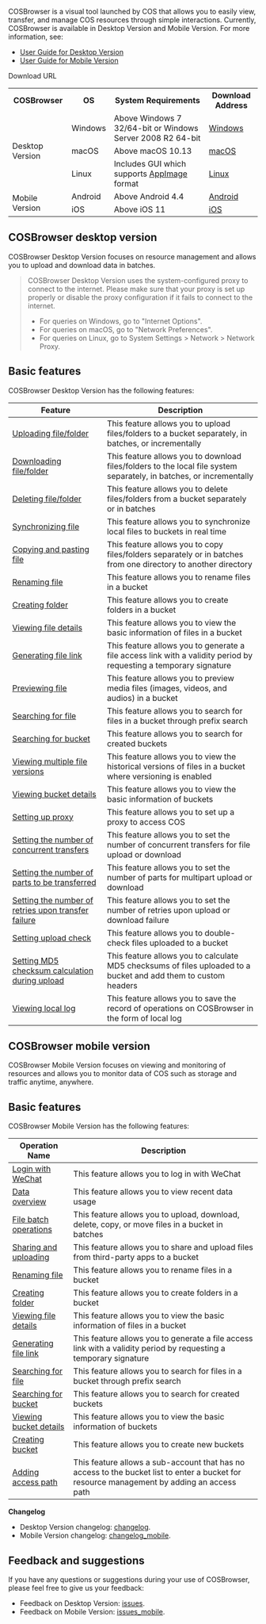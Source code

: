 COSBrowser is a visual tool launched by COS that allows you to easily view, transfer, and manage COS resources through simple interactions. Currently, COSBrowser is available in Desktop Version and Mobile Version. For more information, see:

- [User Guide for Desktop Version](https://intl.cloud.tencent.com/document/product/436/32565)
- [User Guide for Mobile Version](https://intl.cloud.tencent.com/document/product/436/32566)

Download URL

<table>
   <tr>
      <th>COSBrowser</td>
      <th>OS</td>
      <th>System Requirements</td>
      <th>Download Address</td>
   </tr>
   <tr>
      <td rowspan="3">Desktop Version</td>
      <td>Windows</td>
      <td>Above Windows 7 32/64-bit or Windows Server 2008 R2 64-bit</td>
      <td><a href="https://cos5.cloud.tencent.com/cosbrowser/releases/cosbrowser-setup-latest.exe">Windows</a></td>
   </tr>
   <tr>
      <td>macOS</td>
      <td>Above macOS 10.13</td>
      <td><a href="https://cos5.cloud.tencent.com/cosbrowser/releases/cosbrowser-latest.dmg">macOS</a></td>
   </tr>
   <tr>
      <td>Linux</td>
      <td>Includes GUI which supports <a href="https://appimage.org">AppImage</a> format</td>
      <td><a href="https://cos5.cloud.tencent.com/cosbrowser/releases/cosbrowser-latest-linux.zip">Linux</a></td>
   </tr>
   <tr>
      <td rowspan="2">Mobile Version</td>
      <td>Android</td>
      <td>Above Android 4.4</td>
      <td><a href="https://sj.qq.com/myapp/detail.htm?apkName=com.qcloud.cos.client">Android</a></td>
   </tr>
   <tr>
      <td>iOS</td>
      <td>Above iOS 11</td>
      <td><a href="https://apps.apple.com/cn/app/id1469323992">iOS</a></td>
   </tr>
</table>

## COSBrowser desktop version

COSBrowser Desktop Version focuses on resource management and allows you to upload and download data in batches.

> COSBrowser Desktop Version uses the system-configured proxy to connect to the internet. Please make sure that your proxy is set up properly or disable the proxy configuration if it fails to connect to the internet.
> - For queries on Windows, go to "Internet Options".
> - For queries on macOS, go to "Network Preferences".
> - For queries on Linux, go to System Settings > Network > Network Proxy.

## Basic features

COSBrowser Desktop Version has the following features:

| Feature | Description |
| ------------------------------------------------------------ | ------------------------------------------------------------ |
| [Uploading file/folder](https://intl.cloud.tencent.com/document/product/436/32565#upload) | This feature allows you to upload files/folders to a bucket separately, in batches, or incrementally |
| [Downloading file/folder](https://intl.cloud.tencent.com/document/product/436/32565#download) | This feature allows you to download files/folders to the local file system separately, in batches, or incrementally |
| [Deleting file/folder](https://intl.cloud.tencent.com/document/product/436/32565#delete) | This feature allows you to delete files/folders from a bucket separately or in batches |
|      [Synchronizing file](https://intl.cloud.tencent.com/document/product/436/32565#synchronization)            |                                                    This feature allows you to synchronize local files to buckets in real time                  |   
| [Copying and pasting file](https://intl.cloud.tencent.com/document/product/436/32565#copy) | This feature allows you to copy files/folders separately or in batches from one directory to another directory |
| [Renaming file](https://intl.cloud.tencent.com/document/product/436/32565#rename) | This feature allows you to rename files in a bucket |
| [Creating folder](https://intl.cloud.tencent.com/document/product/436/32565#newfolder) | This feature allows you to create folders in a bucket |
| [Viewing file details](https://intl.cloud.tencent.com/document/product/436/32565#view) | This feature allows you to view the basic information of files in a bucket |
| [Generating file link](https://intl.cloud.tencent.com/document/product/436/32565#generatelinks) | This feature allows you to generate a file access link with a validity period by requesting a temporary signature |
| [Previewing file](https://intl.cloud.tencent.com/document/product/436/32565#preview) | This feature allows you to preview media files (images, videos, and audios) in a bucket |
| [Searching for file](https://intl.cloud.tencent.com/document/product/436/32565#searchfile) | This feature allows you to search for files in a bucket through prefix search |
| [Searching for bucket](https://intl.cloud.tencent.com/document/product/436/32565#searchbuckete) | This feature allows you to search for created buckets |
| [Viewing multiple file versions](https://intl.cloud.tencent.com/document/product/436/32565#viewfiles) | This feature allows you to view the historical versions of files in a bucket where versioning is enabled |
| [Viewing bucket details](https://intl.cloud.tencent.com/document/product/436/32565#viewbucket) | This feature allows you to view the basic information of buckets |
| [Setting up proxy](https://intl.cloud.tencent.com/document/product/436/32565#sets) | This feature allows you to set up a proxy to access COS |
| [Setting the number of concurrent transfers](https://intl.cloud.tencent.com/document/product/436/32565#sets) | This feature allows you to set the number of concurrent transfers for file upload or download |
| [Setting the number of parts to be transferred](https://intl.cloud.tencent.com/document/product/436/32565#sets) | This feature allows you to set the number of parts for multipart upload or download |
| [Setting the number of retries upon transfer failure](https://intl.cloud.tencent.com/document/product/436/32565#sets) | This feature allows you to set the number of retries upon upload or download failure |
| [Setting upload check](https://intl.cloud.tencent.com/document/product/436/32565#sets) | This feature allows you to double-check files uploaded to a bucket |
| [Setting MD5 checksum calculation during upload](https://intl.cloud.tencent.com/document/product/436/32565#sets) | This feature allows you to calculate MD5 checksums of files uploaded to a bucket and add them to custom headers |
| [Viewing local log](https://intl.cloud.tencent.com/document/product/436/32565#sets) | This feature allows you to save the record of operations on COSBrowser in the form of local log |

## COSBrowser mobile version

COSBrowser Mobile Version focuses on viewing and monitoring of resources and allows you to monitor data of COS such as storage and traffic anytime, anywhere.

## Basic features

COSBrowser Mobile Version has the following features:

| Operation Name | Description |
| ------------------------------------------------------------ | ------------------------------------------------------------ |
| [Login with WeChat](https://intl.cloud.tencent.com/document/product/436/32566#dulu) | This feature allows you to log in with WeChat |
| [Data overview](https://intl.cloud.tencent.com/document/product/436/32566#dateview) | This feature allows you to view recent data usage |
| [File batch operations](https://intl.cloud.tencent.com/document/product/436/32566#filebatch) | This feature allows you to upload, download, delete, copy, or move files in a bucket in batches |
| [Sharing and uploading](https://intl.cloud.tencent.com/document/product/436/32566#shareupload) | This feature allows you to share and upload files from third-party apps to a bucket |
| [Renaming file](https://intl.cloud.tencent.com/document/product/436/32566#rename) | This feature allows you to rename files in a bucket |
| [Creating folder](https://intl.cloud.tencent.com/document/product/436/32566#newfolder) | This feature allows you to create folders in a bucket |
| [Viewing file details](https://intl.cloud.tencent.com/document/product/436/32566#view) | This feature allows you to view the basic information of files in a bucket |
| [Generating file link](https://intl.cloud.tencent.com/document/product/436/32566#generatelinks) | This feature allows you to generate a file access link with a validity period by requesting a temporary signature |
| [Searching for file](https://intl.cloud.tencent.com/document/product/436/32566#searchfile) | This feature allows you to search for files in a bucket through prefix search |
| [Searching for bucket](https://intl.cloud.tencent.com/document/product/436/32566#searchbuckete) | This feature allows you to search for created buckets |
| [Viewing bucket details](https://intl.cloud.tencent.com/document/product/436/32566#viewbucket) | This feature allows you to view the basic information of buckets |
| [Creating bucket](https://intl.cloud.tencent.com/document/product/436/11366#searchbuckete) | This feature allows you to create new buckets |
| [Adding access path](https://intl.cloud.tencent.com/document/product/436/32566#addaccess) | This feature allows a sub-account that has no access to the bucket list to enter a bucket for resource management by adding an access path |

**Changelog**

- Desktop Version changelog: [changelog](https://github.com/tencentyun/cosbrowser/blob/master/changelog.md).
- Mobile Version changelog: [changelog_mobile](https://github.com/tencentyun/cosbrowser/blob/master/changelog_mobile.md).

## Feedback and suggestions

If you have any questions or suggestions during your use of COSBrowser, please feel free to give us your feedback:

- Feedback on Desktop Version: [issues](https://github.com/tencentyun/cosbrowser/issues).
- Feedback on Mobile Version: [issues_mobile](https://support.qq.com/embed/phone/67467).
